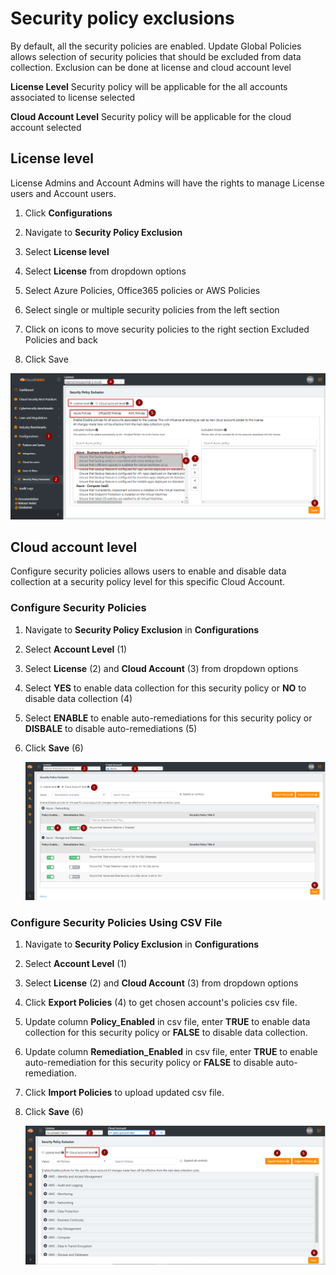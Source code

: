 # Security policy exclusions

By default, all the security policies are enabled. Update Global Policies allows selection of security policies that should be excluded from data collection. Exclusion can be done at license and cloud account level

**License Level** Security policy will be applicable for the all accounts associated to license selected

**Cloud Account Level** Security policy will be applicable for the cloud account selected



## License level 

License Admins and Account Admins will have the rights to manage License users and Account users.

1. Click **Configurations**

2. Navigate to **Security Policy Exclusion** 

3. Select **License level**

4. Select **License** from dropdown options

5. Select Azure Policies, Office365 policies or AWS Policies

6. Select single or multiple security policies from the left section

7. Click on icons to move security policies to the right section Excluded
    Policies and back

8. Click Save
	
![Update_Global_Policies](.././images/administratorGuide/Update_Global_Policies.png#thumbnail)


## Cloud account level 

Configure security policies allows users to enable and disable data collection at a security policy level for this specific Cloud Account.


### Configure Security Policies

1.  Navigate to **Security Policy Exclusion** in **Configurations**

2.  Select **Account Level** (1)

3.  Select **License** (2) and **Cloud Account** (3) from dropdown options 

4.  Select **YES** to enable data collection for this security policy or **NO**
    to disable data collection (4)

5.  Select **ENABLE** to enable auto-remediations for this security policy or
    **DISBALE** to disable auto-remediations (5)

6. Click **Save** (6)
	
    ![Manage Accounts](.././images/administratorGuide/Policy_Configurations.png#thumbnail)


### Configure Security Policies Using CSV File

1.  Navigate to **Security Policy Exclusion** in **Configurations**

2.  Select **Account Level** (1)

3.  Select **License** (2) and **Cloud Account** (3) from dropdown options 

4.  Click **Export Policies** (4) to get chosen account's policies csv file.

5. Update column **Policy_Enabled** in csv file, enter **TRUE** to enable data collection for this security policy or **FALSE** to disable data collection.

6. Update column **Remediation_Enabled** in csv file, enter **TRUE** to enable auto-remediation for this security policy or **FALSE** to disable auto-remediation.

7. Click **Import Policies** to upload updated csv file.

5. Click **Save** (6)
	
    ![Manage Accounts](.././images/administratorGuide/Security_Policy_Import_Export.png#thumbnail)




